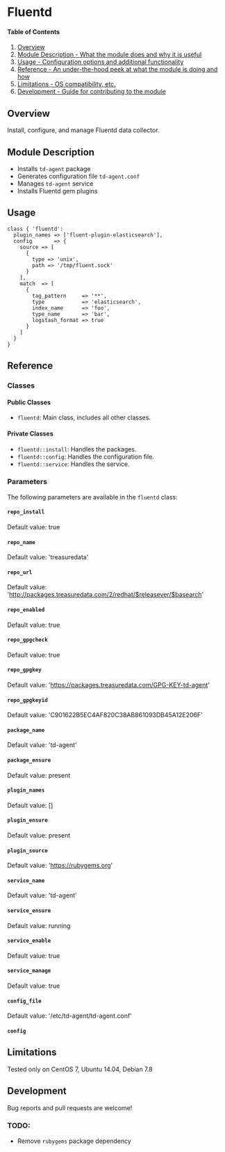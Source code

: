 # Fluentd

#### Table of Contents

1. [Overview](#overview)
2. [Module Description - What the module does and why it is useful](#module-description)
3. [Usage - Configuration options and additional functionality](#usage)
4. [Reference - An under-the-hood peek at what the module is doing and how](#reference)
5. [Limitations - OS compatibility, etc.](#limitations)
6. [Development - Guide for contributing to the module](#development)

## Overview

Install, configure, and manage Fluentd data collector.

## Module Description

* Installs `td-agent` package
* Generates configuration file `td-agent.conf`
* Manages `td-agent` service
* Installs Fluentd gem plugins

## Usage

```puppet
class { 'fluentd':
  plugin_names => ['fluent-plugin-elasticsearch'],
  config       => {
    source => [
      {
        type => 'unix',
        path => '/tmp/fluent.sock'
      }
    ],
    match  => [
      {
        tag_pattern     => '**',
        type            => 'elasticsearch',
        index_name      => 'foo',
        type_name       => 'bar',
        logstash_format => true
      }
    ]
  }
}
```

## Reference

### Classes

#### Public Classes

* `fluentd`: Main class, includes all other classes.

#### Private Classes

* `fluentd::install`: Handles the packages.
* `fluentd::config`: Handles the configuration file.
* `fluentd::service`: Handles the service.

### Parameters

The following parameters are available in the `fluentd` class:

#### `repo_install`

Default value: true

#### `repo_name`

Default value: 'treasuredata'

#### `repo_url`

Default value: 'http://packages.treasuredata.com/2/redhat/$releasever/$basearch'

#### `repo_enabled`

Default value: true

#### `repo_gpgcheck`

Default value: true

#### `repo_gpgkey`

Default value: 'https://packages.treasuredata.com/GPG-KEY-td-agent'

#### `repo_gpgkeyid`

Default value: 'C901622B5EC4AF820C38AB861093DB45A12E206F'

#### `package_name`

Default value: 'td-agent'

#### `package_ensure`

Default value: present

#### `plugin_names`

Default value: []

#### `plugin_ensure`

Default value: present

#### `plugin_source`

Default value: 'https://rubygems.org'

#### `service_name`

Default value: 'td-agent'

#### `service_ensure`

Default value: running

#### `service_enable`

Default value: true

#### `service_manage`

Default value: true

#### `config_file`

Default value: '/etc/td-agent/td-agent.conf'

#### `config`

## Limitations

Tested only on CentOS 7, Ubuntu 14.04, Debian 7.8

## Development

Bug reports and pull requests are welcome!

### TODO:

* Remove `rubygems` package dependency
